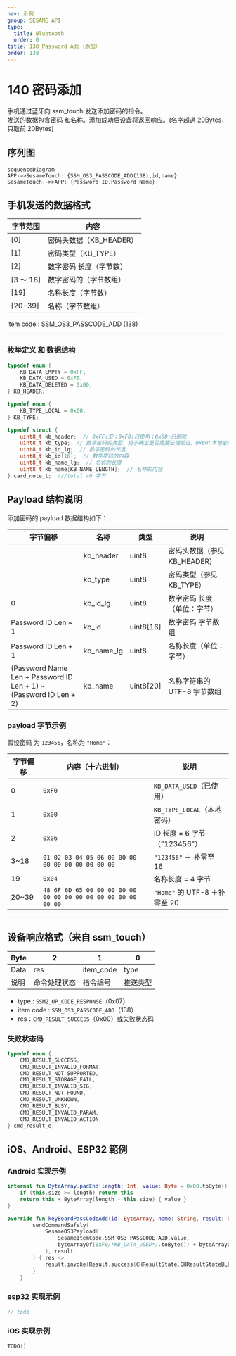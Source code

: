```yaml
---
nav: 示例
group: SESAME API
type:
  title: Bluetooth
  order: 0
title: 138_Password Add（添加）
order: 138
---
```


# 140 密码添加

手机通过蓝牙向 ssm_touch 发送添加密码的指令。  
发送的数据包含密码 和名称。添加成功后设备将返回响应。(名字超過 20Bytes，只取前 20Bytes)

## 序列图

```mermaid
sequenceDiagram
APP->>SesameTouch: {SSM_OS3_PASSCODE_ADD(138),id,name}
SesameTouch-->>APP: {Password ID,Password Name}
```

## 手机发送的数据格式

| 字节范围  | 内容                    |
| --------- | ----------------------- |
| [0]       | 密码头数据（KB_HEADER） |
| [1]       | 密码类型（KB_TYPE）     |
| [2]       | 数字密码 长度（字节数） |
| [3 ～ 18] | 数字密码的（字节数组）  |
| [19]      | 名称长度（字节数）      |
| [20-39]   | 名称（字节数组）        |

item code : SSM_OS3_PASSCODE_ADD (138)

---

### 枚举定义 和 数据结构

```c
typedef enum {
    KB_DATA_EMPTY = 0xFF,
    KB_DATA_USED = 0xF0,
    KB_DATA_DELETED = 0x00,
} KB_HEADER;

typedef enum {
    KB_TYPE_LOCAL = 0x00,
} KB_TYPE;

typedef struct {
    uint8_t kb_header;  // 0xFF:空；0xF0:已使用；0x00:已删除
    uint8_t kb_type;  // 数字密码的类型，用于确定是否需要云端验证。0x00:本地密码；0x01:云端密码(是通过IoT添加的密码)
    uint8_t kb_id_lg;  // 数字密码的长度
    uint8_t kb_id[16];  // 数字密码的内容
    uint8_t kb_name_lg;  // 名称的长度
    uint8_t kb_name[KB_NAME_LENGTH];  // 名称的内容
} card_note_t;  ///total 40 字节
```

## Payload 结构说明

添加密码的 payload 数据结构如下：

| 字节偏移                                                          | 名称       | 类型      | 说明                         |
| ----------------------------------------------------------------- | ---------- | --------- | ---------------------------- |
|                                                                   | kb_header  | uint8     | 密码头数据（参见 KB_HEADER） |
|                                                                   | kb_type    | uint8     | 密码类型（参见 KB_TYPE）     |
| 0                                                                 | kb_id_lg   | uint8     | 数字密码 长度（单位：字节）  |
| Password ID Len ~ 1                                               | kb_id      | uint8[16] | 数字密码 字节数组            |
| Password ID Len + 1                                               | kb_name_lg | uint8     | 名称长度（单位：字节）       |
| (Password Name Len + Password ID Len + 1) ~ (Password ID Len + 2) | kb_name    | uint8[20] | 名称字符串的 UTF-8 字节数组  |

### payload 字节示例

假设密码 为 `123456`，名称为 `"Home"`：

| 字节偏移 | 内容（十六进制）                                              | 说明                            |
| -------- | ------------------------------------------------------------- | ------------------------------- |
| 0        | `0xF0`                                                        | `KB_DATA_USED`（已使用）        |
| 1        | `0x00`                                                        | `KB_TYPE_LOCAL`（本地密码）     |
| 2        | `0x06`                                                        | ID 长度 = 6 字节（"123456"）    |
| 3\~18    | `01 02 03 04 05 06 00 00 00 00 00 00 00 00 00 00`             | `"123456"` ＋ 补零至 16 |
| 19       | `0x04`                                                        | 名称长度 = 4 字节                   |
| 20\~39   | `48 6F 6D 65 00 00 00 00 00 00 00 00 00 00 00 00 00 00 00 00` | `"Home"` 的 UTF-8 ＋补零至 20   |

---

## 设备响应格式（来自 ssm_touch）

| Byte | 2            | 1         | 0        |
| ---- | ------------ | --------- | -------- |
| Data | res          | item_code | type     |
| 说明 | 命令处理状态 | 指令编号  | 推送类型 |

- type : `SSM2_OP_CODE_RESPONSE`（0x07）
- item code : `SSM_OS3_PASSCODE_ADD`（138）
- res：`CMD_RESULT_SUCCESS`（0x00）或失败状态码

### 失败状态码

```C
typedef enum {
    CMD_RESULT_SUCCESS,
    CMD_RESULT_INVALID_FORMAT,
    CMD_RESULT_NOT_SUPPORTED,
    CMD_RESULT_STORAGE_FAIL,
    CMD_RESULT_INVALID_SIG,
    CMD_RESULT_NOT_FOUND,
    CMD_RESULT_UNKNOWN,
    CMD_RESULT_BUSY,
    CMD_RESULT_INVALID_PARAM,
    CMD_RESULT_INVALID_ACTION,
} cmd_result_e;
```

## iOS、Android、ESP32 範例

### Android 实现示例

```kotlin
internal fun ByteArray.padEnd(length: Int, value: Byte = 0x00.toByte()): ByteArray {
    if (this.size >= length) return this
    return this + ByteArray(length - this.size) { value }
}

override fun keyBoardPassCodeAdd(id: ByteArray, name: String, result: CHResult<CHEmpty>) {
        sendCommandSafely(
            SesameOS3Payload(
                SesameItemCode.SSM_OS3_PASSCODE_ADD.value,
                byteArrayOf(0xF0/*KB_DATA_USED*/.toByte()) + byteArrayOf(0x00/*KB_TYPE_LOCAL*/.toByte()) + byteArrayOf(id.size.toByte()) + id.padEnd(16, 0x00.toByte()) + byteArrayOf(name.toByteArray().size.toByte()) + name.toByteArray().padEnd(16, 0x00.toByte())
            ), result
        ) { res ->
            result.invoke(Result.success(CHResultState.CHResultStateBLE(CHEmpty())))
        }
    }

```

### esp32 实现示例

```c
// todo
```

### iOS 实现示例

```swift
TODO()

```
